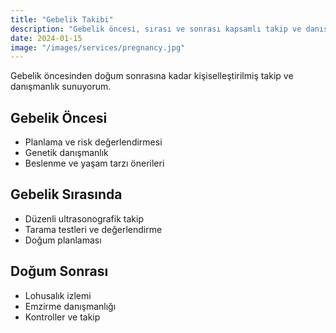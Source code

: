 ```yaml
---
title: "Gebelik Takibi"
description: "Gebelik öncesi, sırası ve sonrası kapsamlı takip ve danışmanlık"
date: 2024-01-15
image: "/images/services/pregnancy.jpg"
---
```


Gebelik öncesinden doğum sonrasına kadar kişiselleştirilmiş takip ve danışmanlık sunuyorum.

## Gebelik Öncesi

- Planlama ve risk değerlendirmesi
- Genetik danışmanlık
- Beslenme ve yaşam tarzı önerileri

## Gebelik Sırasında

- Düzenli ultrasonografik takip
- Tarama testleri ve değerlendirme
- Doğum planlaması

## Doğum Sonrası

- Lohusalık izlemi
- Emzirme danışmanlığı
- Kontroller ve takip


